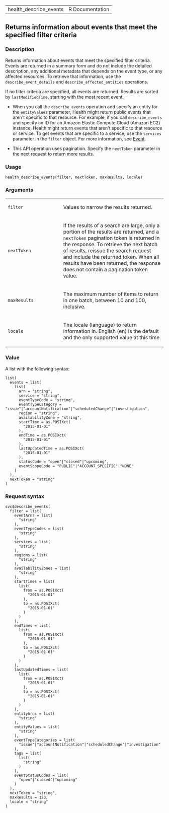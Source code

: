 <table style="width: 100%;">
<tbody>
<tr class="odd">
<td>health_describe_events</td>
<td style="text-align: right;">R Documentation</td>
</tr>
</tbody>
</table>

## Returns information about events that meet the specified filter criteria

### Description

Returns information about events that meet the specified filter
criteria. Events are returned in a summary form and do not include the
detailed description, any additional metadata that depends on the event
type, or any affected resources. To retrieve that information, use the
`describe_event_details` and `describe_affected_entities` operations.

If no filter criteria are specified, all events are returned. Results
are sorted by `lastModifiedTime`, starting with the most recent event.

-   When you call the `describe_events` operation and specify an entity
    for the `entityValues` parameter, Health might return public events
    that aren't specific to that resource. For example, if you call
    `describe_events` and specify an ID for an Amazon Elastic Compute
    Cloud (Amazon EC2) instance, Health might return events that aren't
    specific to that resource or service. To get events that are
    specific to a service, use the `services` parameter in the `filter`
    object. For more information, see
    [Event](https://docs.aws.amazon.com/health/latest/APIReference/API_Event.html).

-   This API operation uses pagination. Specify the `nextToken`
    parameter in the next request to return more results.

### Usage

    health_describe_events(filter, nextToken, maxResults, locale)

### Arguments

<table>
<colgroup>
<col style="width: 35%" />
<col style="width: 65%" />
</colgroup>
<tbody>
<tr class="odd">
<td><code id="health_describe_events_:_filter">filter</code></td>
<td><p>Values to narrow the results returned.</p></td>
</tr>
<tr class="even">
<td><code id="health_describe_events_:_nextToken">nextToken</code></td>
<td><p>If the results of a search are large, only a portion of the
results are returned, and a <code>nextToken</code> pagination token is
returned in the response. To retrieve the next batch of results, reissue
the search request and include the returned token. When all results have
been returned, the response does not contain a pagination token
value.</p></td>
</tr>
<tr class="odd">
<td><code
id="health_describe_events_:_maxResults">maxResults</code></td>
<td><p>The maximum number of items to return in one batch, between 10
and 100, inclusive.</p></td>
</tr>
<tr class="even">
<td><code id="health_describe_events_:_locale">locale</code></td>
<td><p>The locale (language) to return information in. English (en) is
the default and the only supported value at this time.</p></td>
</tr>
</tbody>
</table>

### Value

A list with the following syntax:

    list(
      events = list(
        list(
          arn = "string",
          service = "string",
          eventTypeCode = "string",
          eventTypeCategory = "issue"|"accountNotification"|"scheduledChange"|"investigation",
          region = "string",
          availabilityZone = "string",
          startTime = as.POSIXct(
            "2015-01-01"
          ),
          endTime = as.POSIXct(
            "2015-01-01"
          ),
          lastUpdatedTime = as.POSIXct(
            "2015-01-01"
          ),
          statusCode = "open"|"closed"|"upcoming",
          eventScopeCode = "PUBLIC"|"ACCOUNT_SPECIFIC"|"NONE"
        )
      ),
      nextToken = "string"
    )

### Request syntax

    svc$describe_events(
      filter = list(
        eventArns = list(
          "string"
        ),
        eventTypeCodes = list(
          "string"
        ),
        services = list(
          "string"
        ),
        regions = list(
          "string"
        ),
        availabilityZones = list(
          "string"
        ),
        startTimes = list(
          list(
            from = as.POSIXct(
              "2015-01-01"
            ),
            to = as.POSIXct(
              "2015-01-01"
            )
          )
        ),
        endTimes = list(
          list(
            from = as.POSIXct(
              "2015-01-01"
            ),
            to = as.POSIXct(
              "2015-01-01"
            )
          )
        ),
        lastUpdatedTimes = list(
          list(
            from = as.POSIXct(
              "2015-01-01"
            ),
            to = as.POSIXct(
              "2015-01-01"
            )
          )
        ),
        entityArns = list(
          "string"
        ),
        entityValues = list(
          "string"
        ),
        eventTypeCategories = list(
          "issue"|"accountNotification"|"scheduledChange"|"investigation"
        ),
        tags = list(
          list(
            "string"
          )
        ),
        eventStatusCodes = list(
          "open"|"closed"|"upcoming"
        )
      ),
      nextToken = "string",
      maxResults = 123,
      locale = "string"
    )

